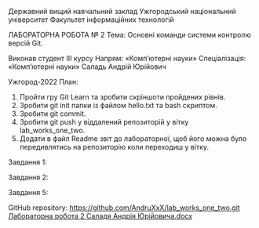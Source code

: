 Державний вищий навчальний заклад
Ужгородський національний університет
Факультет інформаційних технологій



ЛАБОРАТОРНА РОБОТА № 2
Тема: Основні команди системи контролю версій Git.














Виконав студент ІІІ курсу
Напрям: «Комп’ютерні науки»
Спеціалізація: «Комп’ютерні науки» 
Саладь Андрій Юрійович







Ужгород-2022
План:
1.	Пройти гру Git Learn та зробити скріншоти пройдених рівнів.
2.	Зробити git init папки із файлом  hello.txt та bash скриптом.
3.	Зробити git commit.
4.	Зробити git push у віддалений репозиторій у вітку lab_works_one_two.
5.	Додати в файл Readme звіт до лабораторної, щоб його можна було передивлятись на репозиторію коли переходиш у вітку.


Завдання 1:  



 

Завдання 2:
 

Завдання 5:
 


GitHub repository:  https://github.com/AndruXxX/lab_works_one_two.git
[Лабораторна робота 2 Саладя Андрія Юрійовича.docx](https://github.com/AndruXxX/lab_works_one_two/files/9795198/2.docx)
